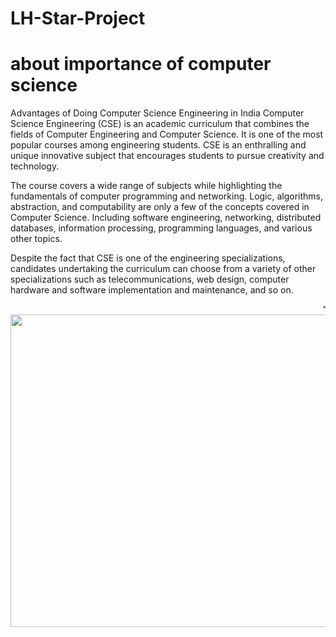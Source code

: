 # LH-Star-Project
<html>
  <body>
    <bgcolor='magenta'>
      <h1>about importance of computer science</h1>
      <p>Advantages of Doing Computer Science Engineering in India
Computer Science Engineering (CSE) is an academic curriculum that combines the fields of Computer Engineering and Computer Science. It is one of the most popular courses among engineering students. CSE is an enthralling and unique innovative subject that encourages students to pursue creativity and technology.

The course covers a wide range of subjects while highlighting the fundamentals of computer programming and networking. Logic, algorithms, abstraction, and computability are only a few of the concepts covered in Computer Science. Including software engineering, networking, distributed databases, information processing, programming languages, and various other topics.

Despite the fact that CSE is one of the engineering specializations, candidates undertaking the curriculum can choose from a variety of other specializations such as telecommunications, web design, computer hardware and software implementation and maintenance, and so on.</p>
<marquee>“Be sure you put your feet in the right place, then stand firm.”</marquee>
<img src='cs.jpg' width="600" height="500"></imgsrc>
</bgcolor>
</body>
</html>

